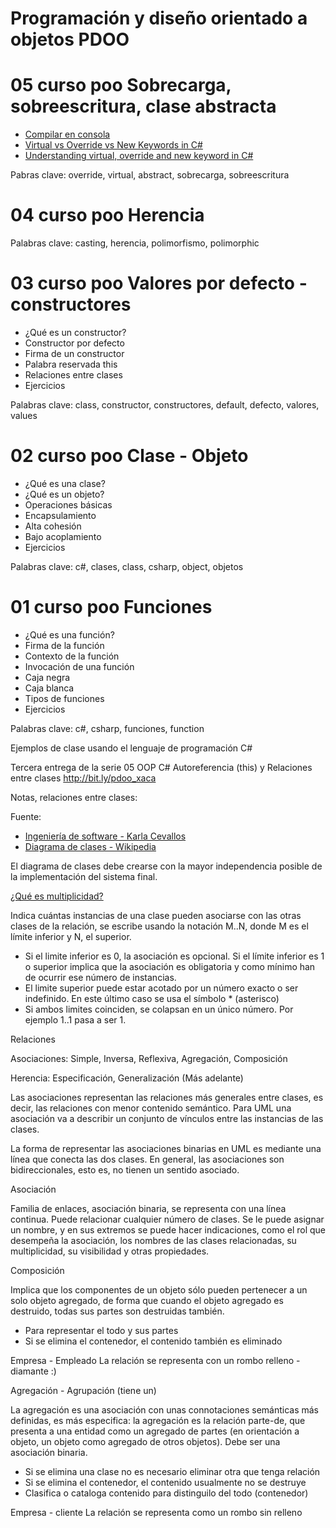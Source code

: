# Programación y diseño orientado a objetos PDOO

# 05 curso poo Sobrecarga, sobreescritura, clase abstracta

- [Compilar en consola](http://zetcode.com/lang/csharp/csharp/)
- [Virtual vs Override vs New Keywords in C#](https://www.c-sharpcorner.com/UploadFile/2072a9/virtual-vs-override-vs-new-keywords-in-csharp/)
- [Understanding virtual, override and new keyword in C#](https://www.dotnettricks.com/learn/csharp/understanding-virtual-override-and-new-keyword-in-csharp)

Pabras clave: override, virtual, abstract, sobrecarga, sobreescritura

# 04 curso poo Herencia

Palabras clave: casting, herencia, polimorfismo, polimorphic

# 03 curso poo Valores por defecto - constructores

- ¿Qué es un constructor?
- Constructor por defecto
- Firma de un constructor
- Palabra reservada this
- Relaciones entre clases
- Ejercicios

Palabras clave: class, constructor, constructores, default, defecto, valores, values

# 02 curso poo Clase - Objeto

- ¿Qué es una clase?
- ¿Qué es un objeto?
- Operaciones básicas
- Encapsulamiento
- Alta cohesión
- Bajo acoplamiento
- Ejercicios

Palabras clave: c#, clases, class, csharp, object, objetos

# 01 curso poo Funciones 

- ¿Qué es una función?
- Firma de la función
- Contexto de la función
- Invocación de una función
- Caja negra
- Caja blanca
- Tipos de funciones
- Ejercicios

Palabras clave: c#, csharp, funciones, function

Ejemplos de clase usando el lenguaje de programación C#

Tercera entrega de la serie
05 OOP C# Autoreferencia (this) y Relaciones entre clases
http://bit.ly/pdoo_xaca

Notas, relaciones entre clases:

Fuente: 
+ [Ingeniería de software - Karla Cevallos](https://ingsotfwarekarlacevallos.wordpress.com/2015/07/02/uml-relaciones-entre-clases/)  
+ [Diagrama de clases - Wikipedia](https://es.wikipedia.org/wiki/Diagrama_de_clases)  

El diagrama de clases debe crearse con la mayor independencia posible de la implementación del sistema final.

[¿Qué es multiplicidad?](http://ayudasydemascosas.blogspot.com/2016/05/modelado-de-datos-con-uml.html)

Indica cuántas instancias de una clase pueden asociarse con las otras clases de la relación, se escribe usando la notación M..N, donde M es el límite inferior y N, el superior.

+ Si el limite inferior es 0, la asociación es opcional. Si el límite inferior es 1 o superior implica que la asociación es obligatoria y como mínimo han de ocurrir ese número de instancias.    
+ El limite superior puede estar acotado por un número exacto o ser indefinido. En este último caso se usa el símbolo * (asterisco)  
+ Si ambos limites coinciden, se colapsan en un único número. Por ejemplo 1..1 pasa a ser 1.

Relaciones

Asociaciones: Simple, Inversa, Reflexiva, Agregación, Composición

Herencia: Especificación, Generalización (Más adelante)

Las asociaciones representan las relaciones más generales entre clases, es decir, las relaciones con menor contenido semántico. Para UML una asociación va a describir un conjunto de vínculos entre las instancias de las clases.

La forma de representar las asociaciones binarias en UML es mediante una línea que conecta las dos clases. En general, las asociaciones son bidireccionales, esto es, no tienen un sentido asociado.

Asociación

Familia de enlaces, asociación binaria, se representa con una línea continua. Puede relacionar cualquier número de clases. Se le puede asignar un nombre, y en sus extremos se puede hacer indicaciones, como el rol que desempeña la asociación, los nombres de las clases relacionadas, su multiplicidad, su visibilidad y otras propiedades.

Composición

Implica que los componentes de un objeto sólo pueden pertenecer a un solo objeto agregado, de forma que cuando el objeto agregado es destruido, todas sus partes son destruidas también.

+ Para representar el todo y sus partes  
+ Si se elimina el contenedor, el contenido también es eliminado  

Empresa - Empleado La relación se representa con un rombo relleno - diamante :)

Agregación - Agrupación (tiene un)

La agregación es una asociación con unas connotaciones semánticas más definidas, es más especifica: la agregación es la relación parte-de, que presenta a una entidad como un agregado de partes (en orientación a objeto, un objeto como agregado de otros objetos). Debe ser una asociación binaria.

+ Si se elimina una clase no es necesario eliminar otra que tenga relación  
+ Si se elimina el contenedor, el contenido usualmente no se destruye 
+ Clasifica o cataloga contenido para distinguilo del todo (contenedor)  

Empresa - cliente La relación se representa como un rombo sin relleno



